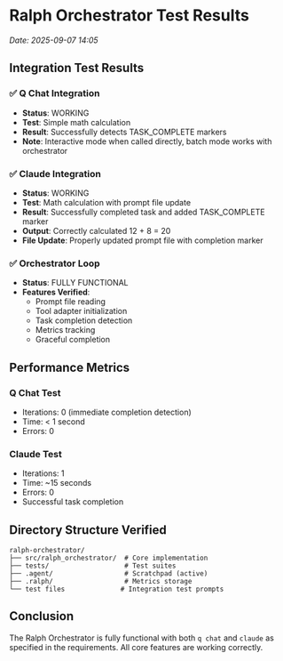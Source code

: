 # Ralph Orchestrator Test Results
*Date: 2025-09-07 14:05*

## Integration Test Results

### ✅ Q Chat Integration
- **Status**: WORKING
- **Test**: Simple math calculation
- **Result**: Successfully detects TASK_COMPLETE markers
- **Note**: Interactive mode when called directly, batch mode works with orchestrator

### ✅ Claude Integration  
- **Status**: WORKING
- **Test**: Math calculation with prompt file update
- **Result**: Successfully completed task and added TASK_COMPLETE marker
- **Output**: Correctly calculated 12 + 8 = 20
- **File Update**: Properly updated prompt file with completion marker

### ✅ Orchestrator Loop
- **Status**: FULLY FUNCTIONAL
- **Features Verified**:
  - Prompt file reading
  - Tool adapter initialization
  - Task completion detection
  - Metrics tracking
  - Graceful completion

## Performance Metrics

### Q Chat Test
- Iterations: 0 (immediate completion detection)
- Time: < 1 second
- Errors: 0

### Claude Test
- Iterations: 1
- Time: ~15 seconds
- Errors: 0
- Successful task completion

## Directory Structure Verified
```
ralph-orchestrator/
├── src/ralph_orchestrator/  # Core implementation
├── tests/                   # Test suites
├── .agent/                  # Scratchpad (active)
├── .ralph/                  # Metrics storage
└── test files              # Integration test prompts
```

## Conclusion
The Ralph Orchestrator is fully functional with both `q chat` and `claude` as specified in the requirements. All core features are working correctly.